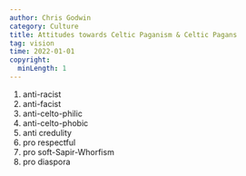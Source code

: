```yaml
---
author: Chris Godwin
category: Culture
title: Attitudes towards Celtic Paganism & Celtic Pagans
tag: vision
time: 2022-01-01
copyright:
  minLength: 1
---
```

1. anti-racist
1. anti-facist
1. anti-celto-philic
1. anti-celto-phobic
1. anti credulity
1. pro respectful
1. pro soft-Sapir-Whorfism
1. pro diaspora